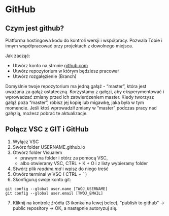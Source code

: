 # GitHub
## Czym jest github?
Platforma hostingowa kodu do kontroli wersji i współpracy. Pozwala Tobie i innym współpracować przy projektach z dowolnego miejsca.

Jak zacząć:
- Utwórz konto na stronie [github.com](https://github.com/signup?ref_cta=Sign+up&ref_loc=header+logged+out&ref_page=%2F&source=header-home)
- Utwórz repozytorium w którym będziesz pracował
- Utwórz rozgałęzienie (Branch)

Domyślnie twoje repozytorium ma jedną gałąź - “master”, która jest uważana za gałąź ostateczną. Korzystamy z gałęzi, aby eksperymentować i wprowadzać zmiany przed ich zatwierdzeniem master.
Kiedy tworzysz gałąź poza “master”, robisz jej kopię lub migawkę, jaka była w tym 
momencie. Jeśli ktoś wprowadził zmiany w “master” podczas pracy nad gałęzią, 
możesz pobrać te aktualizacje.

## Połącz VSC z GIT i GitHub
<!-- 1. Upewnij się, że VSC nie był włączony przed GITem ( profilaktycznie możesz zrestartować VSC) -->
1. Wyłącz VSC
2. Swórz folder USERNAME.github.io
3. Otwórz folder Visualem 
    - prawym na folder i otórz za pomocą VSC, 
    - albo otwieramy VSC, CTRL + K + O i z listy wybieramy folder
4. Stwórz plik *readme.md* i wpisz do niego treść
5. Otwórz terminal w VSC ( CTRL + ` )
6. Skonfiguruj swoje konto git:
```git
git config --global user.name [TWÓJ_USERNAME]
git config --global user.email [TWÓJ_EMAIL]
```
7. Kliknij na kontrolę źródła (3 ikonka na lewej belce), "publish to github" -> public repository -> OK, a następnie autoryzuj się.
